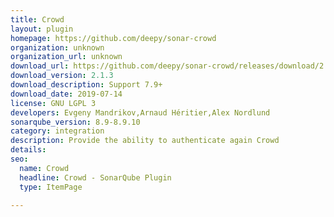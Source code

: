 ```yaml
---
title: Crowd
layout: plugin
homepage: https://github.com/deepy/sonar-crowd
organization: unknown
organization_url: unknown
download_url: https://github.com/deepy/sonar-crowd/releases/download/2.1.3/sonar-crowd-plugin-2.1.3.jar
download_version: 2.1.3
download_description: Support 7.9+
download_date: 2019-07-14
license: GNU LGPL 3
developers: Evgeny Mandrikov,Arnaud Héritier,Alex Nordlund
sonarqube_version: 8.9-8.9.10
category: integration
description: Provide the ability to authenticate again Crowd
details: 
seo:
  name: Crowd
  headline: Crowd - SonarQube Plugin
  type: ItemPage

---
```

